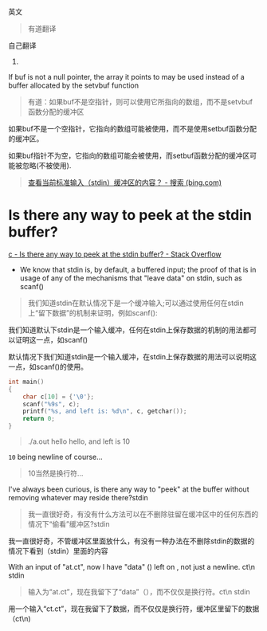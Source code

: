 英文
> 有道翻译

自己翻译

1. 
If buf is not a null pointer, the array it points to may be used instead of a buffer allocated by the setvbuf function

> 有道：如果buf不是空指针，则可以使用它所指向的数组，而不是setvbuf函数分配的缓冲区

如果buf不是一个空指针，它指向的数组可能被使用，而不是使用setbuf函数分配的缓冲区。

如果buf指针不为空，它指向的数组可能会被使用，而setbuf函数分配的缓冲区可能被忽略(不被使用).

> [查看当前标准输入（stdin）缓冲区的内容？ - 搜索 (bing.com)](https://cn.bing.com/search?q=查看当前标准输入（stdin）缓冲区的内容？&aqs=edge..69i57&FORM=ANCMS9&PC=U531)

# Is there any way to peek at the stdin buffer?

[c - Is there any way to peek at the stdin buffer? - Stack Overflow](https://stackoverflow.com/questions/13993742/is-there-any-way-to-peek-at-the-stdin-buffer)

- We know that stdin is, by default, a buffered input; the proof of that is in usage of any of the mechanisms that "leave data" on stdin, such as scanf()

> 我们知道stdin在默认情况下是一个缓冲输入;可以通过使用任何在stdin上“留下数据”的机制来证明，例如scanf():

我们知道默认下stdin是一个输入缓冲，任何在stdin上保存数据的机制的用法都可以证明这一点，如scanf()

默认情况下我们知道stdin是一个输入缓冲，在stdin上保存数据的用法可以说明这一点，如scanf()的使用。

```c++
int main()
{
    char c[10] = {'\0'};
    scanf("%9s", c);
    printf("%s, and left is: %d\n", c, getchar());
    return 0;
}
```

> ./a.out
> hello
> hello, and left is 10

`10` being newline of course...

> 10当然是换行符…

I've always been curious, is there any way to "peek" at the buffer without removing whatever may reside there?stdin

> 我一直很好奇，有没有什么方法可以在不删除驻留在缓冲区中的任何东西的情况下“偷看”缓冲区?stdin

我一直很好奇，不管缓冲区里面放什么，有没有一种办法在不删除stdin的数据的情况下看到（stdin）里面的内容

With an input of "at.ct", now I have "data" () left on , not just a newline. ct\n stdin

> 输入为“at.ct”，现在我留下了“data”（），而不仅仅是换行符。ct\n stdin

用一个输入“ct.ct”，现在我留下了数据，而不仅仅是换行符，缓冲区里留下的数据（ct\n)

